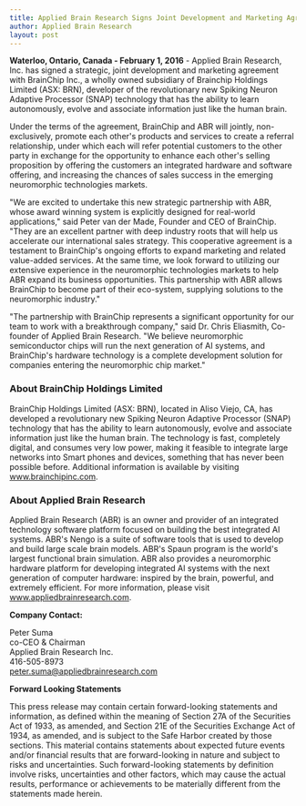 ```yaml
---
title: Applied Brain Research Signs Joint Development and Marketing Agreement with Brain Chip Inc.
author: Applied Brain Research
layout: post
---
```

 
**Waterloo, Ontario, Canada - February 1, 2016** - Applied Brain Research, Inc. has signed a strategic, joint development and marketing agreement with BrainChip Inc., a wholly owned subsidiary of Brainchip Holdings Limited (ASX: BRN), developer of the revolutionary new Spiking Neuron Adaptive Processor (SNAP) technology that has the ability to learn autonomously, evolve and associate information just like the human brain.
 
Under the terms of the agreement, BrainChip and ABR will jointly, non-exclusively, promote each other's products and services to create a referral relationship, under which each will refer potential customers to the other party in exchange for the opportunity to enhance each other's selling proposition by offering the customers an integrated hardware and software offering, and increasing the chances of sales success in the emerging neuromorphic technologies markets.

 "We are excited to undertake this new strategic partnership with ABR, whose award winning system is explicitly designed for real-world applications," said Peter van der Made, Founder and CEO of BrainChip. 
"They are an excellent partner with deep industry roots that will help us accelerate our international sales strategy. This cooperative agreement is a testament to BrainChip's ongoing efforts to expand marketing and related value-added services. At the same time, we look forward to utilizing our extensive experience in the neuromorphic technologies markets to help ABR expand its business opportunities. This partnership with ABR allows BrainChip to become part of their eco-system, supplying solutions to the neuromorphic industry."
 
"The partnership with BrainChip represents a significant opportunity for our team to work with a breakthrough company," said Dr. Chris Eliasmith, Co-founder of Applied Brain Research. "We believe neuromorphic semiconductor chips will run the next generation of AI systems, and BrainChip's hardware technology is a complete development solution for companies entering the neuromorphic chip market."
 

### About BrainChip Holdings Limited

BrainChip Holdings Limited (ASX: BRN), located in Aliso Viejo, CA, has developed a revolutionary new Spiking Neuron Adaptive Processor (SNAP) technology that has the ability to learn autonomously, evolve and associate information just like the human brain. The technology is fast, completely digital, and consumes very low power, making it feasible to integrate large networks into Smart phones and devices, something that has never been possible before. Additional information is available by visiting www.brainchipinc.com.
 

### About Applied Brain Research


Applied Brain Research (ABR) is an owner and provider of an integrated technology software platform focused on building the best integrated AI systems. ABR's Nengo is a suite of software tools that is used to develop and build large scale brain models. ABR's Spaun program is the world's largest functional brain simulation. ABR also provides a neuromorphic hardware platform for developing integrated AI systems with the next generation of computer hardware: inspired by the brain, powerful, and extremely efficient. For more information, please visit www.appliedbrainresearch.com.

 

**Company Contact:**

Peter Suma  
co-CEO & Chairman  
Applied Brain Research Inc.  
416-505-8973  
peter.suma@appliedbrainresearch.com
 

**Forward Looking Statements**

This press release may contain certain forward-looking statements and information, as defined within the meaning of Section 27A of the Securities Act of 1933, as amended, and Section 21E of the Securities Exchange Act of 1934, as amended, and is subject to the Safe Harbor created by those sections. This material contains statements about expected future events and/or financial results that are forward-looking in nature and subject to risks and uncertainties. Such forward-looking statements by definition involve risks, uncertainties and other factors, which may cause the actual results, performance or achievements to be materially different from the statements made herein.
 

 

 